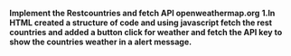 **Implement the Restcountries and fetch API openweathermap.org**
**1.In HTML created a structure of code and using javascript fetch the rest countries and added a button click for weather and fetch the API key to show the countries weather in a alert message.**
